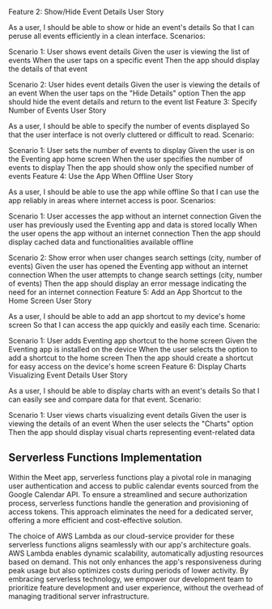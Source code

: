 
Feature 2: Show/Hide Event Details
User Story

As a user,
I should be able to show or hide an event's details
So that I can peruse all events efficiently in a clean interface.
Scenarios:

Scenario 1: User shows event details
Given the user is viewing the list of events
When the user taps on a specific event
Then the app should display the details of that event

Scenario 2: User hides event details
Given the user is viewing the details of an event
When the user taps on the "Hide Details" option
Then the app should hide the event details and return to the event list
Feature 3: Specify Number of Events
User Story

As a user,
I should be able to specify the number of events displayed
So that the user interface is not overly cluttered or difficult to read.
Scenario:

Scenario 1: User sets the number of events to display
Given the user is on the Eventing app home screen
When the user specifies the number of events to display
Then the app should show only the specified number of events
Feature 4: Use the App When Offline
User Story

As a user,
I should be able to use the app while offline
So that I can use the app reliably in areas where internet access is poor.
Scenarios:

Scenario 1: User accesses the app without an internet connection
Given the user has previously used the Eventing app and data is stored locally
When the user opens the app without an internet connection
Then the app should display cached data and functionalities available offline

Scenario 2: Show error when user changes search settings (city, number of events)
Given the user has opened the Eventing app without an internet connection
When the user attempts to change search settings (city, number of events)
Then the app should display an error message indicating the need for an internet connection
Feature 5: Add an App Shortcut to the Home Screen
User Story

As a user,
I should be able to add an app shortcut to my device's home screen
So that I can access the app quickly and easily each time.
Scenario:

Scenario 1: User adds Eventing app shortcut to the home screen
Given the Eventing app is installed on the device
When the user selects the option to add a shortcut to the home screen
Then the app should create a shortcut for easy access on the device's home screen
Feature 6: Display Charts Visualizing Event Details
User Story

As a user,
I should be able to display charts with an event's details
So that I can easily see and compare data for that event.
Scenario:

Scenario 1: User views charts visualizing event details
Given the user is viewing the details of an event
When the user selects the "Charts" option
Then the app should display visual charts representing event-related data

## Serverless Functions Implementation

Within the Meet app, serverless functions play a pivotal role in managing user authentication and access to public calendar events sourced from the Google Calendar API. To ensure a streamlined and secure authorization process, serverless functions handle the generation and provisioning of access tokens. This approach eliminates the need for a dedicated server, offering a more efficient and cost-effective solution.

The choice of AWS Lambda as our cloud-service provider for these serverless functions aligns seamlessly with our app's architecture goals. AWS Lambda enables dynamic scalability, automatically adjusting resources based on demand. This not only enhances the app's responsiveness during peak usage but also optimizes costs during periods of lower activity. By embracing serverless technology, we empower our development team to prioritize feature development and user experience, without the overhead of managing traditional server infrastructure.

